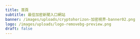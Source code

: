 ```yaml
---
title: 首頁
subtitle: 最佳加密新聞入口網站
banner: /images/uploads/cryptohorizon-加密視界-banner02.png
logo: /images/uploads/logo-removebg-preview.png
draft: false
---
```

